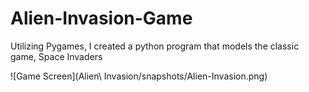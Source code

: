 # Alien-Invasion-Game
Utilizing Pygames, I created a python program that models the classic game, Space Invaders

![Game Screen](Alien\ Invasion/snapshots/Alien-Invasion.png)

